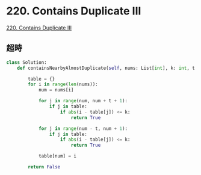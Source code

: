 # 220. Contains Duplicate III

[220. Contains Duplicate III](https://leetcode.com/problems/contains-duplicate-iii/)

## 超時

```python
class Solution:
    def containsNearbyAlmostDuplicate(self, nums: List[int], k: int, t: int) -> bool:

        table = {}
        for i in range(len(nums)):
            num = nums[i]

            for j in range(num, num + t + 1):
                if j in table:
                    if abs(i - table[j]) <= k:
                        return True

            for j in range(num - t, num + 1):
                if j in table:
                    if abs(i - table[j]) <= k:
                        return True

            table[num] = i

        return False
```

